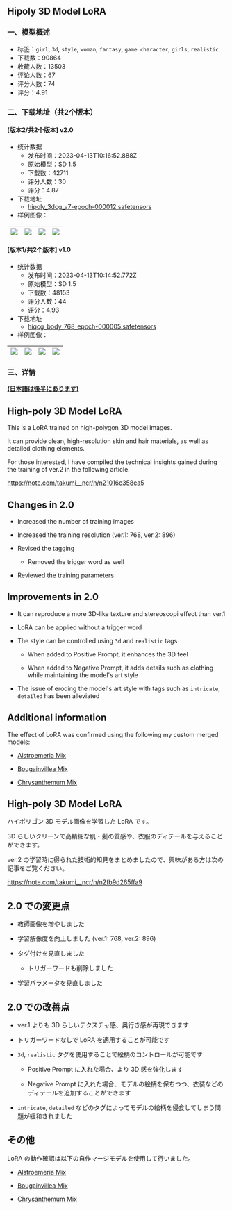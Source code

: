 ## Hipoly 3D Model LoRA
### 一、模型概述

- 标签：`girl`, `3d`, `style`, `woman`, `fantasy`, `game character`, `girls`, `realistic`
- 下载数：90864
- 收藏人数：13503
- 评论人数：67
- 评分人数：74
- 评分：4.91

### 二、下载地址（共2个版本）

#### [版本2/共2个版本] v2.0

- 统计数据
  - 发布时间：2023-04-13T10:16:52.888Z
  - 原始模型：SD 1.5
  - 下载数：42711
  - 评分人数：30
  - 评分：4.87
- 下载地址
  - [hipoly_3dcg_v7-epoch-000012.safetensors](https://civitai.com/api/download/models/44566)
- 样例图像：

| <img src="https://image.civitai.com/xG1nkqKTMzGDvpLrqFT7WA/3e28cc7f-dd15-4dbf-0981-b840dc19fc00/width=450/485327.jpeg" /> | <img src="https://image.civitai.com/xG1nkqKTMzGDvpLrqFT7WA/d341fd8e-c6f6-4e14-3af1-58a97a5d5c00/width=450/485328.jpeg" /> | <img src="https://image.civitai.com/xG1nkqKTMzGDvpLrqFT7WA/97774583-5906-4ab5-9b3f-0292142c8300/width=450/485329.jpeg" /> | <img src="https://image.civitai.com/xG1nkqKTMzGDvpLrqFT7WA/5c84cc2e-aa60-44d0-3e63-453c2177b900/width=450/485330.jpeg" /> |
| ---- | ---- | ---- | ---- |

#### [版本1/共2个版本] v1.0

- 统计数据
  - 发布时间：2023-04-13T10:14:52.772Z
  - 原始模型：SD 1.5
  - 下载数：48153
  - 评分人数：44
  - 评分：4.93
- 下载地址
  - [hiqcg_body_768_epoch-000005.safetensors](https://civitai.com/api/download/models/10301)
- 样例图像：

| <img src="https://image.civitai.com/xG1nkqKTMzGDvpLrqFT7WA/2338276a-87f7-4a1e-f92a-776a18ee4200/width=450/100657.jpeg" /> | <img src="https://image.civitai.com/xG1nkqKTMzGDvpLrqFT7WA/8c671685-7024-4f91-0e6d-f473d628df00/width=450/100665.jpeg" /> | <img src="https://image.civitai.com/xG1nkqKTMzGDvpLrqFT7WA/f5fd5e58-fb62-447b-bccc-9db1a653c800/width=450/100664.jpeg" /> | <img src="https://image.civitai.com/xG1nkqKTMzGDvpLrqFT7WA/de5a22b1-a623-4c5a-d019-344e90a11900/width=450/100663.jpeg" /> |
| ---- | ---- | ---- | ---- |


### 三、详情
<p><strong><u>(日本語は後半にあります)</u></strong></p><p></p><h2>High-poly 3D Model LoRA</h2><p>This is a LoRA trained on high-polygon 3D model images.</p><p>It can provide clean, high-resolution skin and hair materials, as well as detailed clothing elements.</p><p></p><p>For those interested, I have compiled the technical insights gained during the training of ver.2 in the following article.</p><p><a target="_blank" rel="ugc" href="https://note.com/takumi__ncr/n/n21016c358ea5">https://note.com/takumi__ncr/n/n21016c358ea5</a></p><p></p><h2>Changes in 2.0</h2><ul><li><p>Increased the number of training images</p></li><li><p>Increased the training resolution (ver.1: 768, ver.2: 896)</p></li><li><p>Revised the tagging</p><ul><li><p>Removed the trigger word as well</p></li></ul></li><li><p>Reviewed the training parameters</p></li></ul><p></p><h2>Improvements in 2.0</h2><ul><li><p>It can reproduce a more 3D-like texture and stereoscopi effect than ver.1</p></li><li><p>LoRA can be applied without a trigger word</p></li><li><p>The style can be controlled using <code>3d</code> and <code>realistic</code> tags</p><ul><li><p>When added to Positive Prompt, it enhances the 3D feel</p></li><li><p>When added to Negative Prompt, it adds details such as clothing while maintaining the model's art style</p></li></ul></li><li><p>The issue of eroding the model's art style with tags such as <code>intricate</code>, <code>detailed</code> has been alleviated</p></li></ul><p></p><h2>Additional information</h2><p>The effect of LoRA was confirmed using the following my custom merged models:</p><ul><li><p><a target="_blank" rel="ugc" href="https://civitai.com/models/38606/alstroemeria-mix">Alstroemeria Mix</a></p></li><li><p><a target="_blank" rel="ugc" href="https://civitai.com/models/38619/bougainvillea-mix">Bougainvillea Mix</a></p></li><li><p><a target="_blank" rel="ugc" href="https://civitai.com/models/38636/chrysanthemum-mix">Chrysanthemum Mix</a></p></li></ul><p></p><p></p><p></p><h2>High-poly 3D Model LoRA</h2><p>ハイポリゴン 3D モデル画像を学習した LoRA です。</p><p>3D らしいクリーンで高精細な肌・髪の質感や、衣服のディテールを与えることができます。</p><p></p><p>ver.2 の学習時に得られた技術的知見をまとめましたので、興味がある方は次の記事をご覧ください。</p><p><a target="_blank" rel="ugc" href="https://note.com/takumi__ncr/n/n2fb9d265ffa9">https://note.com/takumi__ncr/n/n2fb9d265ffa9</a></p><p></p><h2>2.0 での変更点</h2><ul><li><p>教師画像を増やしました</p></li><li><p>学習解像度を向上しました (ver.1: 768, ver.2: 896)</p></li><li><p>タグ付けを見直しました</p><ul><li><p>トリガーワードも削除しました</p></li></ul></li><li><p>学習パラメータを見直しました</p></li></ul><p></p><h2>2.0 での改善点</h2><ul><li><p>ver.1 よりも 3D らしいテクスチャ感、奥行き感が再現できます</p></li><li><p>トリガーワードなしで LoRA を適用することが可能です</p></li><li><p><code>3d</code>, <code>realistic</code> タグを使用することで絵柄のコントロールが可能です</p><ul><li><p>Positive Prompt に入れた場合、より 3D 感を強化します</p></li><li><p>Negative Prompt に入れた場合、モデルの絵柄を保ちつつ、衣装などのディテールを追加することができます</p></li></ul></li><li><p><code>intricate</code>, <code>detailed</code> などのタグによってモデルの絵柄を侵食してしまう問題が緩和されました</p></li></ul><p></p><h2>その他</h2><p>LoRA の動作確認は以下の自作マージモデルを使用して行いました。</p><ul><li><p><a target="_blank" rel="ugc" href="https://civitai.com/models/38606/alstroemeria-mix">Alstroemeria Mix</a></p></li><li><p><a target="_blank" rel="ugc" href="https://civitai.com/models/38619/bougainvillea-mix">Bougainvillea Mix</a></p></li><li><p><a target="_blank" rel="ugc" href="https://civitai.com/models/38636/chrysanthemum-mix">Chrysanthemum Mix</a></p></li></ul>
